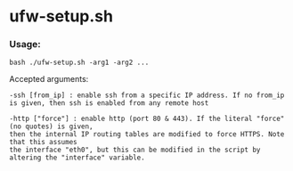 
# ufw-setup.sh

### Usage: 

    bash ./ufw-setup.sh -arg1 -arg2 ...

Accepted arguments: 

    -ssh [from_ip] : enable ssh from a specific IP address. If no from_ip is given, then ssh is enabled from any remote host

    -http ["force"] : enable http (port 80 & 443). If the literal "force" (no quotes) is given, 
    then the internal IP routing tables are modified to force HTTPS. Note that this assumes 
    the interface "eth0", but this can be modified in the script by altering the "interface" variable.
